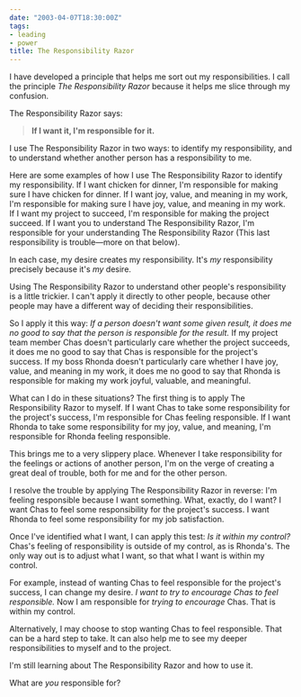 ```yaml
---
date: "2003-04-07T18:30:00Z"
tags:
- leading
- power
title: The Responsibility Razor
---
```


<p> I have developed a principle that helps me sort out my responsibilities. I call the principle <em>The Responsibility Razor</em> because it helps me slice through my confusion. </p>
<p> The Responsibility Razor says: </p>
<blockquote>
<p>
<strong>If I want it, I'm responsible for it.</strong>
</p>
</blockquote>
<p> I use The Responsibility Razor in two ways: to identify my responsibility, and to understand whether another person has a responsibility to me. </p>
<p> Here are some examples of how I use The Responsibility Razor to identify my responsibility. If I want chicken for dinner, I'm responsible for making sure I have chicken for dinner. If I want joy, value, and meaning in my work, I'm responsible for making sure I have joy, value, and meaning in my work. If I want my project to succeed, I'm responsible for making the project succeed. If I want you to understand The Responsibility Razor, I'm responsible for your understanding The Responsibility Razor (This last responsibility is trouble—more on that below). </p>
<p> In each case, my desire creates my responsibility. It's <em>my</em> responsibility precisely because it's <em>my</em> desire. </p>
<p> Using The Responsibility Razor to understand other people's responsibility is a little trickier. I can't apply it directly to other people, because other people may have a different way of deciding their responsibilities. </p>
<p> So I apply it this way: <em>If a person doesn't want some given result, it does me no good to say that the person is responsible for the result.</em> If my project team member Chas doesn't particularly care whether the project succeeds, it does me no good to say that Chas is responsible for the project's success. If my boss Rhonda doesn't particularly care whether I have joy, value, and meaning in my work, it does me no good to say that Rhonda is responsible for making my work joyful, valuable, and meaningful. </p>
<p> What can I do in these situations? The first thing is to apply The Responsibility Razor to myself. If I want Chas to take some responsibility for the project's success, I'm responsible for Chas feeling responsible. If I want Rhonda to take some responsibility for my joy, value, and meaning, I'm responsible for Rhonda feeling responsible. </p>
<p> This brings me to a very slippery place. Whenever I take responsibility for the feelings or actions of another person, I'm on the verge of creating a great deal of trouble, both for me and for the other person. </p>
<p> I resolve the trouble by applying The Responsibility Razor in reverse: I'm feeling responsible because I want something. What, exactly, do I want? I want Chas to feel some responsibility for the project's success. I want Rhonda to feel some responsibility for my job satisfaction. </p>
<p> Once I've identified what I want, I can apply this test: <em>Is it within my control?</em> Chas's feeling of responsibility is outside of my control, as is Rhonda's. The only way out is to adjust what I want, so that what I want is within my control. </p>
<p> For example, instead of wanting Chas to feel responsible for the project's success, I can change my desire. <em>I want to try to encourage Chas to feel responsible.</em> Now I am responsible for <em>trying to encourage</em> Chas. That is within my control. </p>
<p> Alternatively, I may choose to stop wanting Chas to feel responsible. That can be a hard step to take. It can also help me to see my deeper responsibilities to myself and to the project. </p>
<p> I'm still learning about The Responsibility Razor and how to use it. </p>
<p> What are <em>you</em> responsible for? </p>
